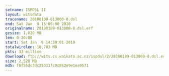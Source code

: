 ```yaml
---
setname: ISPDSL II
layout: witsdata
tracename: 20100109-013000-0.dsl
end: Sat Jan  9 15:00:00 2010
originalname: 20100109-013000-0.dsl.erf
gzsize: 1,020 MB
len: 0:30:00
start: Sat Jan  9 14:30:01 2010
totalwirelen: 18,703 MB
pkts: 33 million
download: ftp://wits.cs.waikato.ac.nz/ispdsl/2/20100109-013000-0.dsl.erf.gz
size: 2,520 MB
md5: f6f55dc3dc25311fc0c862e9e1ea9571
---
```

